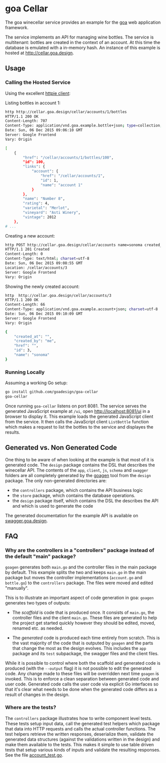 # goa Cellar

The goa winecellar service provides an example for the [goa](http://goa.design) web application
framework.

The service implements an API for managing wine bottles. The service is multitenant: bottles are
created in the context of an account. At this time the database is emulated with a in-memory hash.
An instance of this example is hosted at http://cellar.goa.design.

## Usage

### Calling the Hosted Service

Using the excellent [httpie client](https://github.com/jkbrzt/httpie):

Listing bottles in account 1:
```bash
http http://cellar.goa.design/cellar/accounts/1/bottles
HTTP/1.1 200 OK
Content-Length: 707
Content-Type: application/vnd.goa.example.bottle+json; type=collection; charset=utf-8
Date: Sun, 06 Dec 2015 09:06:10 GMT
Server: Google Frontend
Vary: Origin

[
    {
        "href": "/cellar/accounts/1/bottles/100",
        "id": 100,
        "links": {
            "account": {
                "href": "/cellar/accounts/1",
                "id": 1,
                "name": "account 1"
            }
        },
        "name": "Number 8",
        "rating": 4,
        "varietal": "Merlot",
        "vineyard": "Asti Winery",
        "vintage": 2012
    },
# ...
```

Creating a new account:
```bash
http POST http://cellar.goa.design/cellar/accounts name=sonoma created_by=me
HTTP/1.1 201 Created
Content-Length: 0
Content-Type: text/html; charset=utf-8
Date: Sun, 06 Dec 2015 09:08:55 GMT
Location: /cellar/accounts/3
Server: Google Frontend
Vary: Origin
```

Showing the newly created account:
```bash
http  http://cellar.goa.design/cellar/accounts/3
HTTP/1.1 200 OK
Content-Length: 66
Content-Type: application/vnd.goa.example.account+json; charset=utf-8
Date: Sun, 06 Dec 2015 09:10:09 GMT
Server: Google Frontend
Vary: Origin

{
    "created_at": "",
    "created_by": "me",
    "href": "",
    "id": 3,
    "name": "sonoma"
}
```

### Running Locally

Assuming a working Go setup:

```bash
go install github.com/goadesign/goa-cellar
goa-cellar
```

Once running `goa-cellar` listens on port 8081. The service serves the generated JavaScript example
at `/ui`, open [http://localhost:8081/ui](http://localhost:8081/ui) in a browser to display it. This
example loads the generated JavaScript client from the service. It then calls the JavaScript client
`ListBottle` function which makes a request to list the bottles to the service and displayes the
results.

## Generated vs. Non Generated Code

One thing to be aware of when looking at the example is that most of it is generated code. The
`design` package contains the DSL that describes the winecellar API. The contents of the `app`,
`client`, `js`, `schema` and `swagger` folders are all completely generated by the
[goagen](http://goa.design/implement/goagen.html) tool from the `design` package. The only non-generated directories are:
* the `controllers` package, which contains the API business logic
* the `store` package, which contains the database operations.
* the `design` package itself, which contains the DSL the describes the API and which is used to generate the code 

The generated documentation for the example API is available on
[swagger.goa.design](http://swagger.goa.design/?url=goadesign%2Fgoa-cellar%2Fdesign).

## FAQ

### Why are the controllers in a "controllers" package instead of the default "main" package?

`goagen` generates both `main.go` and the controller files in the main package by default. This
example splits the two and keeps `main.go` in the main package but moves the controller
implementations (`account.go` and `bottle.go`) to the `controllers` package. The files were moved
and edited "manually".

This is to illustrate an important aspect of code generation in goa: `goagen` generates two types of
outputs:

- The *scaffold* is code that is produced once. It consists of `main.go`, the controller
  files and the client `main.go`. These files are generated to help the project get started quickly
  however they should be edited, moved, renamed etc. as needed.

- The *generated* code is produced each time entirely from scratch. This is the vast majority of the
  code that is outputed by `goagen` and the parts that change the most as the design evolves. This
  includes the `app` package and its `test` subpackage, the swagger files and the client files.

While it is possible to control where both the scaffold and generated code is produced (with the
`--output` flag) it is not possible to edit the generated code. Any change made to these files will
be overridden next time `goagen` is invoked. This is to enforce a clean separation between generated
code and user code. Generated code calls the user code via explicit Go interfaces so that it's clear
what needs to be done when the generated code differs as a result of changes in the design.

### Where are the tests?

The `controllers` package illustrates how to write component level tests. These tests setup input
data, call the generated test helpers which package that data into HTTP requests and calls the
actual controller functions. The test helpers retrieve the written responses, deserialize them,
validate the generated data structures (against the validations written in the design) and
make them available to the tests. This makes it simple to use table driven tests that setup various
kinds of inputs and validate the resulting responses. See the file
[account_test.go](https://github.com/goadesign/goa-cellar/blob/master/controllers/account_test.go).
